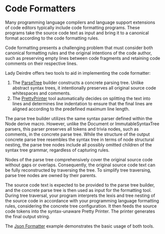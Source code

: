 <!------------------------------------------------------------------------------
  This file is a part of the "Lady Deirdre" work,
  a compiler front-end foundation technology.

  This work is proprietary software with source-available code.

  To copy, use, distribute, and contribute to this work, you must agree to
  the terms of the General License Agreement:

  https://github.com/Eliah-Lakhin/lady-deirdre/blob/master/EULA.md.

  The agreement grants you a Commercial-Limited License that gives you
  the right to use my work in non-commercial and limited commercial products
  with a total gross revenue cap. To remove this commercial limit for one of
  your products, you must acquire an Unrestricted Commercial License.

  If you contribute to the source code, documentation, or related materials
  of this work, you must assign these changes to me. Contributions are
  governed by the "Derivative Work" section of the General License
  Agreement.

  Copying the work in parts is strictly forbidden, except as permitted under
  the terms of the General License Agreement.

  If you do not or cannot agree to the terms of this Agreement,
  do not use this work.

  This work is provided "as is" without any warranties, express or implied,
  except to the extent that such disclaimers are held to be legally invalid.

  Copyright (c) 2024 Ilya Lakhin (Илья Александрович Лахин).
  All rights reserved.
------------------------------------------------------------------------------->

# Code Formatters

Many programming language compilers and language support extensions of code
editors typically include code formatting programs. These programs take the
source code text as input and bring it to a canonical format according to the
code formatting rules.

Code formatting presents a challenging problem that must consider both canonical
formatting rules and the original intentions of the code author, such as
preserving empty lines between code fragments and retaining code comments on
their respective lines.

Lady Deirdre offers two tools to aid in implementing the code formatter:

1. The
   [ParseTree](https://docs.rs/lady-deirdre/2.0.0/lady_deirdre/syntax/struct.ParseTree.html)
   builder constructs a concrete parsing tree. Unlike abstract syntax trees, it
   intentionally preserves all original source code whitespaces and comments.
2. The
   [PrettyPrinter](https://docs.rs/lady-deirdre/2.0.0/lady_deirdre/format/struct.PrettyPrinter.html)
   tool automatically decides on splitting the text into lines and determines
   line indentation to ensure that the final lines are aligned according to the
   predefined maximum line length.

The parse tree builder utilizes the same syntax parser defined within the Node
derive macro. However, unlike the Document or ImmutableSyntaxTree parsers, this
parser preserves all tokens and trivia nodes, such as comments, in the concrete
parse tree. While the structure of the output concrete parse tree resembles the
syntax tree in terms of node structural nesting, the parse tree nodes include
all possibly omitted children of the syntax tree grammar, regardless of
capturing rules.

Nodes of the parse tree comprehensively cover the original source code without
gaps or overlaps. Consequently, the original source code text can be fully
reconstructed by traversing the tree. To simplify tree traversing, parse tree
nodes are owned by their parents.

The source code text is expected to be provided to the parse tree builder, and
the concrete parse tree is then used as input for the formatting tool. During
tree traversal, your program interprets the lexis and tree nesting of the
source code in accordance with your programming language formatting rules,
considering the concrete tree configuration. It then feeds the source code
tokens into the syntax-unaware Pretty Printer. The printer generates the final
output string.

The [Json Formatter](https://github.com/Eliah-Lakhin/lady-deirdre/tree/1f4ecdac2a1d8c73e6d94909fb0c7fcd04d31fc0/work/crates/examples/src/json_formatter)
example demonstrates the basic usage of both tools.
